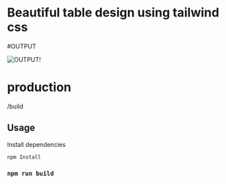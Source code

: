 # Beautiful table design using tailwind css

#OUTPUT

![OUTPUT!]()

# production

/build

## Usage

Install dependencies

```
npm Install
```

### `npm run build`
